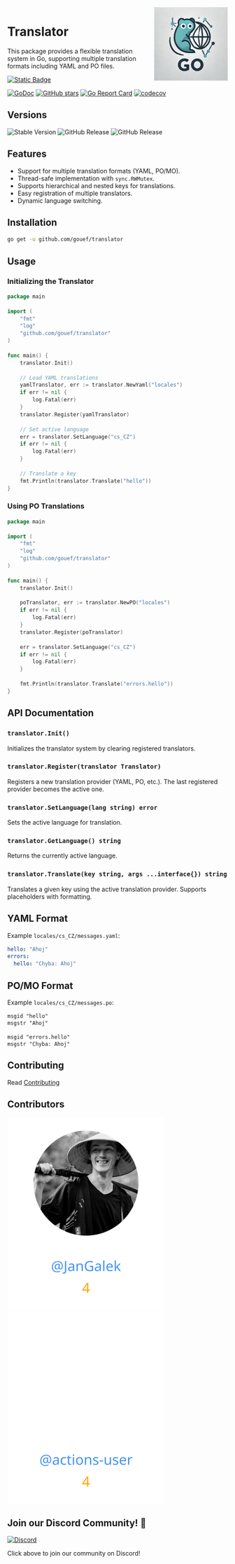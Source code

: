 <img align=right width="168" src="docs/gouef_logo.png">

# Translator
This package provides a flexible translation system in Go, supporting multiple translation formats including YAML and PO files.

[![Static Badge](https://img.shields.io/badge/Github-gouef%2Ftranslator-blue?style=for-the-badge&logo=github&link=github.com%2Fgouef%2Ftranslator)](https://github.com/gouef/translator)

[![GoDoc](https://pkg.go.dev/badge/github.com/gouef/translator.svg)](https://pkg.go.dev/github.com/gouef/translator)
[![GitHub stars](https://img.shields.io/github/stars/gouef/translator?style=social)](https://github.com/gouef/translator/stargazers)
[![Go Report Card](https://goreportcard.com/badge/github.com/gouef/translator)](https://goreportcard.com/report/github.com/gouef/translator)
[![codecov](https://codecov.io/github/gouef/translator/branch/main/graph/badge.svg?token=YUG8EMH6Q8)](https://codecov.io/github/gouef/translator)

## Versions
![Stable Version](https://img.shields.io/github/v/release/gouef/translator?label=Stable&labelColor=green)
![GitHub Release](https://img.shields.io/github/v/release/gouef/translator?label=RC&include_prereleases&filter=*rc*&logoSize=diago)
![GitHub Release](https://img.shields.io/github/v/release/gouef/translator?label=Beta&include_prereleases&filter=*beta*&logoSize=diago)


## Features
- Support for multiple translation formats (YAML, PO/MO).
- Thread-safe implementation with `sync.RWMutex`.
- Supports hierarchical and nested keys for translations.
- Easy registration of multiple translators.
- Dynamic language switching.

## Installation

```sh
go get -u github.com/gouef/translator
```

## Usage

### Initializing the Translator

```go
package main

import (
	"fmt"
	"log"
	"github.com/gouef/translator"
)

func main() {
	translator.Init()

	// Load YAML translations
	yamlTranslator, err := translator.NewYaml("locales")
	if err != nil {
		log.Fatal(err)
	}
	translator.Register(yamlTranslator)

	// Set active language
	err = translator.SetLanguage("cs_CZ")
	if err != nil {
		log.Fatal(err)
	}

	// Translate a key
	fmt.Println(translator.Translate("hello"))
}
```

### Using PO Translations

```go
package main

import (
	"fmt"
	"log"
	"github.com/gouef/translator"
)

func main() {
	translator.Init()

	poTranslator, err := translator.NewPO("locales")
	if err != nil {
		log.Fatal(err)
	}
	translator.Register(poTranslator)

	err = translator.SetLanguage("cs_CZ")
	if err != nil {
		log.Fatal(err)
	}

	fmt.Println(translator.Translate("errors.hello"))
}
```

## API Documentation

### `translator.Init()`
Initializes the translator system by clearing registered translators.

### `translator.Register(translator Translator)`
Registers a new translation provider (YAML, PO, etc.). The last registered provider becomes the active one.

### `translator.SetLanguage(lang string) error`
Sets the active language for translation.

### `translator.GetLanguage() string`
Returns the currently active language.

### `translator.Translate(key string, args ...interface{}) string`
Translates a given key using the active translation provider. Supports placeholders with formatting.

## YAML Format

Example `locales/cs_CZ/messages.yaml`:

```yaml
hello: "Ahoj"
errors:
  hello: "Chyba: Ahoj"
```

## PO/MO Format

Example `locales/cs_CZ/messages.po`:

```po
msgid "hello"
msgstr "Ahoj"

msgid "errors.hello"
msgstr "Chyba: Ahoj"
```


## Contributing

Read [Contributing](CONTRIBUTING.md)

## Contributors

<div>
<span>
  <a href="https://github.com/JanGalek"><img src="https://raw.githubusercontent.com/gouef/translator/refs/heads/contributors-svg/.github/contributors/JanGalek.svg" alt="JanGalek" /></a>
</span>
<span>
  <a href="https://github.com/actions-user"><img src="https://raw.githubusercontent.com/gouef/translator/refs/heads/contributors-svg/.github/contributors/actions-user.svg" alt="actions-user" /></a>
</span>
</div>

## Join our Discord Community! 🎉

[![Discord](https://img.shields.io/discord/1334331501462163509?style=for-the-badge&logo=discord&logoColor=white&logoSize=auto&label=Community%20discord&labelColor=blue&link=https%3A%2F%2Fdiscord.gg%2FwjGqeWFnqK
)](https://discord.gg/wjGqeWFnqK)

Click above to join our community on Discord!
